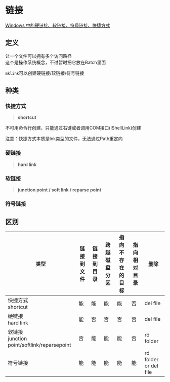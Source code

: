 ---
---

# 链接

[Windows 中的硬链接、软链接、符号链接、快捷方式](https://cloud.tencent.com/developer/article/2069618)

## 定义

让一个文件可以拥有多个访问路径\
这个是操作系统概念，不过暂时把它放在Batch里面

`mklink`可以创建硬链接/软链接/符号链接

## 种类

### 快捷方式

>**shortcut**

不可用命令行创建，只能通过右键或者调用COM接口(IShellLink)创建

注意：快捷方式本质是lnk类型的文件，无法通过Path重定向

### 硬链接

>**hard link**

### 软链接

>**junction point / soft link / reparse point**

### 符号链接

## 区别

|类型|链接到文件|链接到目录|跨越磁盘分区|指向不存在的目标|指向相对目录|删除|
|-|-|-|-|-|-|-|
|快捷方式<br>shortcut|能|能|能|能|否|del file|
|硬链接<br>hard link|能|否|否|否|否|del file|
|软链接<br>junction point/softlink/reparsepoint|否|能|能|能|否|rd folder|
|符号链接|能|能|能|能|能|rd folder or del file|
